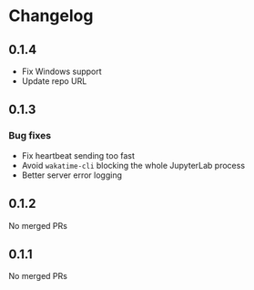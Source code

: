 # Changelog

<!-- <START NEW CHANGELOG ENTRY> -->

## 0.1.4

- Fix Windows support
- Update repo URL

<!-- <END NEW CHANGELOG ENTRY> -->

## 0.1.3

### Bug fixes

- Fix heartbeat sending too fast
- Avoid `wakatime-cli` blocking the whole JupyterLab process
- Better server error logging

## 0.1.2

No merged PRs

## 0.1.1

No merged PRs
